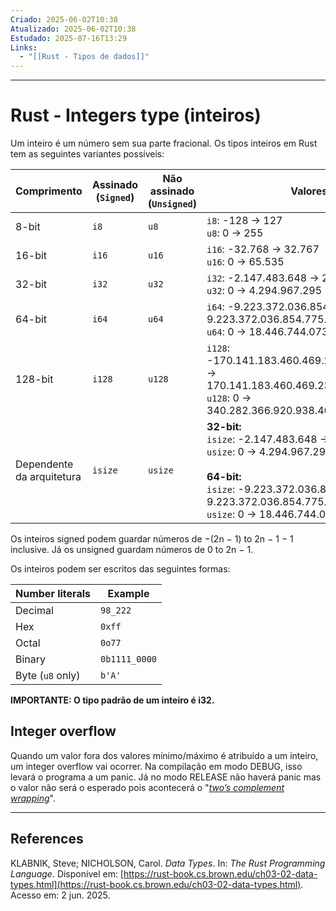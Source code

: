 ```yaml
---
Criado: 2025-06-02T10:38
Atualizado: 2025-06-02T10:38
Estudado: 2025-07-16T13:29
Links:
  - "[[Rust - Tipos de dados]]"
---
```

---
# Rust - Integers type (inteiros)

Um inteiro é um número sem sua parte fracional. Os tipos inteiros em Rust tem as seguintes variantes possíveis:

| Comprimento               | Assinado (`Signed`) | Não assinado (`Unsigned`) | Valores Mínimo / Máximo                                                                                                                                                                                                      |
| ------------------------- | ------------------- | ------------------------- | ---------------------------------------------------------------------------------------------------------------------------------------------------------------------------------------------------------------------------- |
| 8-bit                     | `i8`                | `u8`                      | `i8`: -128 → 127  <br> `u8`: 0 → 255                                                                                                                                                                                         |
| 16-bit                    | `i16`               | `u16`                     | `i16`: -32.768 → 32.767  <br> `u16`: 0 → 65.535                                                                                                                                                                              |
| 32-bit                    | `i32`               | `u32`                     | `i32`: -2.147.483.648 → 2.147.483.647  <br> `u32`: 0 → 4.294.967.295                                                                                                                                                         |
| 64-bit                    | `i64`               | `u64`                     | `i64`: -9.223.372.036.854.775.808 → 9.223.372.036.854.775.807  <br> `u64`: 0 → 18.446.744.073.709.551.615                                                                                                                    |
| 128-bit                   | `i128`              | `u128`                    | `i128`: -170.141.183.460.469.231.731.687.303.715.884.105.728 → 170.141.183.460.469.231.731.687.303.715.884.105.727  <br> `u128`: 0 → 340.282.366.920.938.463.463.374.607.431.768.211.455                                     |
| Dependente da arquitetura | `isize`             | `usize`                   | **32-bit:**<br>`isize`: -2.147.483.648 → 2.147.483.647  <br>`usize`: 0 → 4.294.967.295  <br><br> **64-bit:**<br>`isize`: -9.223.372.036.854.775.808 → 9.223.372.036.854.775.807  <br>`usize`: 0 → 18.446.744.073.709.551.615 |


Os inteiros signed podem guardar números de −(2n − 1) to 2n − 1 − 1 inclusive. Já os unsigned guardam números de 0 to 2n − 1.

Os inteiros podem ser escritos das seguintes formas:

| Number literals  | Example       |
| ---------------- | ------------- |
| Decimal          | `98_222`      |
| Hex              | `0xff`        |
| Octal            | `0o77`        |
| Binary           | `0b1111_0000` |
| Byte (`u8` only) | `b'A'`        |

**IMPORTANTE: O tipo padrão de um inteiro é i32.**

## Integer overflow

Quando um valor fora dos valores mínimo/máximo é atribuído a um inteiro, um integer overflow vai ocorrer. Na compilação em modo DEBUG, isso levará o programa a um panic. Já no modo RELEASE não haverá panic mas o valor não será o esperado pois acontecerá o "[_two’s complement wrapping_](https://en.wikipedia.org/wiki/Two%27s_complement)".


---
## References

KLABNIK, Steve; NICHOLSON, Carol. _Data Types_. In: _The Rust Programming Language_. Disponível em: [https://rust-book.cs.brown.edu/ch03-02-data-types.html](https://rust-book.cs.brown.edu/ch03-02-data-types.html). Acesso em: 2 jun. 2025.